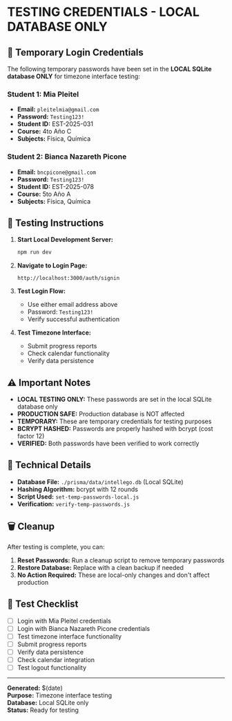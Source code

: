 # TESTING CREDENTIALS - LOCAL DATABASE ONLY

## 🔐 Temporary Login Credentials

The following temporary passwords have been set in the **LOCAL SQLite database ONLY** for timezone interface testing:

### Student 1: Mia Pleitel
- **Email:** `pleitelmia@gmail.com`
- **Password:** `Testing123!`
- **Student ID:** EST-2025-031
- **Course:** 4to Año C
- **Subjects:** Física, Química

### Student 2: Bianca Nazareth Picone
- **Email:** `bncpicone@gmail.com`
- **Password:** `Testing123!`
- **Student ID:** EST-2025-078
- **Course:** 5to Año A
- **Subjects:** Física, Química

## 🧪 Testing Instructions

1. **Start Local Development Server:**
   ```bash
   npm run dev
   ```

2. **Navigate to Login Page:**
   ```
   http://localhost:3000/auth/signin
   ```

3. **Test Login Flow:**
   - Use either email address above
   - Password: `Testing123!`
   - Verify successful authentication

4. **Test Timezone Interface:**
   - Submit progress reports
   - Check calendar functionality
   - Verify data persistence

## ⚠️ Important Notes

- **LOCAL TESTING ONLY:** These passwords are set in the local SQLite database only
- **PRODUCTION SAFE:** Production database is NOT affected
- **TEMPORARY:** These are temporary credentials for testing purposes
- **BCRYPT HASHED:** Passwords are properly hashed with bcrypt (cost factor 12)
- **VERIFIED:** Both passwords have been verified to work correctly

## 🔧 Technical Details

- **Database File:** `./prisma/data/intellego.db` (Local SQLite)
- **Hashing Algorithm:** bcrypt with 12 rounds
- **Script Used:** `set-temp-passwords-local.js`
- **Verification:** `verify-temp-passwords.js`

## 🗑️ Cleanup

After testing is complete, you can:

1. **Reset Passwords:** Run a cleanup script to remove temporary passwords
2. **Restore Database:** Replace with a clean backup if needed
3. **No Action Required:** These are local-only changes and don't affect production

## 📝 Test Checklist

- [ ] Login with Mia Pleitel credentials
- [ ] Login with Bianca Nazareth Picone credentials
- [ ] Test timezone interface functionality
- [ ] Submit progress reports
- [ ] Verify data persistence
- [ ] Check calendar integration
- [ ] Test logout functionality

---

**Generated:** $(date)  
**Purpose:** Timezone interface testing  
**Database:** Local SQLite only  
**Status:** Ready for testing  